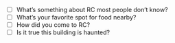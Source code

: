 - [ ] What’s something about RC most people don’t know?
- [ ] What’s your favorite spot for food nearby?
- [ ] How did you come to RC?
- [ ] Is it true this building is haunted?
